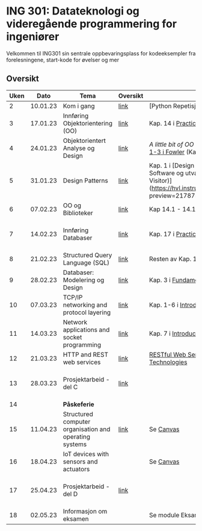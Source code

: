 # ING 301: Datateknologi og videregående programmering for ingeniører

Velkommen til ING301 sin sentrale oppbevaringsplass for kodeeksempler fra forelesningene, start-kode for øvelser og mer

## Oversikt

| **Uken** | **Dato** | **Tema**                                           | **Oversikt**                                                                                                                | **Literatur/Bakgrunnsmaterial**                                                                                                                                                                                         | **Frister**                                                                                                  |
|----------|----------|----------------------------------------------------|-----------------------------------------------------------------------------------------------------------------------------|-------------------------------------------------------------------------------------------------------------------------------------------------------------------------------------------------------------------------|--------------------------------------------------------------------------------------------------------------|
| 2        | 10.01.23 | Kom i gang                                         | [link](weeks/2-get-started/week2.md)                                                                                        | [Python Repetisjon](weeks/2-get-started/python-overview md)                                                                                                                                                             |                                                                                                              |
| 3        | 17.01.23 | Innføring Objektorientering (OO)                   | [link](weeks/3-intro-oo/week3.md)                                                                                           | Kap. 14 i [Practical Programming](https://pragprog.com/titles/gwpy3/practical-programming-third-edition/): 4 Første avsnitt (tom. side 285)                                                                             | [Oppgave 1: Sø 22.01](https://hvl.instructure.com/courses/22301/assignments/62540?module_item_id=609737)     |
| 4        | 24.01.23 | Objektorientert Analyse og Design                  | [link](weeks/4-oo-modeling/week4.md)                                                                                        | _A little bit of OO Theory_ (Kap.14) i  _Practical Programming_ og [Kap 1-3 i Fowler](https://hvl.instructure.com/courses/22301/files/folder/handouts?preview=2161797) (Kap 3 er mest viktig)                           | [Oppgave 2: Sø 29.01](https://hvl.instructure.com/courses/22301/assignments/62545?module_item_id=609738)     |
| 5        | 31.01.23 | Design Patterns                                    | [link](weeks/5-oo-patterns/week5.md)                                                                                        | Kap. 1 i [Design Patterns: Elements of Reusable Object-Oriented Software og utvalgte mønster (Composite, Iterator, Strategy, Visitor)](https://hvl.instructure.com/courses/22301/files/folder/handouts preview=2178753) |                                                                                                              |
| 6        | 07.02.23 | OO og Biblioteker                                  | [link](weeks/6-oo-wrapup/week6.md)                                                                                          | Kap 14.1 - 14.11 i [Python for Everybody](http://do1.dr-chuck.com/pythonlearn/EN_us/pythonlearn.pdf)                                                                                                                    |                                                                                                              |
| 7        | 14.02.23 | Innføring Databaser                                | [link](weeks/7-db-intro/week7.md)                                                                                           | Kap. 17 i [Practical Programming](https://pragprog.com/titles/gwpy3/practical-programming-third-edition/):  tom side 353 (før joins)                                                                                    | [Prosjekt Del A: Sø 19.02](https://hvl.instructure.com/courses/22301/assignments/63489)                      |
| 8        | 21.02.23 | Structured Query Language (SQL)                    | [link](weeks/8-db-sql/week8.md)                                                                                             | Resten av Kap. 17 i [Practical Programming](https://pragprog.com/titles/gwpy3/practical-programming-third-edition/): fra side 354 til 365                                                                               |                                                                                                              |
| 9        | 28.02.23 | Databaser: Modelering og Design                    | [link](weeks/9-db-design/week9.md)                                                                                          | Kap. 3 i [Fundamentals of Database Systems](https://hvl.instructure.com/courses/22301/files/2218363?module_item_id=631979)                                                                                              |                                                                                                              |
| 10       | 07.03.23 | TCP/IP networking and protocol layering            | [link](weeks/10-tcpipnetworking/week10.md)                                                                                  | Kap. 1-6 i [Introduction to Networking](https://do1.dr-chuck.net/net-intro/EN_us/net-intro.pdf)                                                                                                                         | [Prosjekt Del B: Sø 12.03](https://hvl.instructure.com/courses/22301/assignments/64102)                      | 
| 11       | 14.03.23 | Network applications and socket programming        | [link](weeks/11-socketprogramming/week11.md)                                                                                | Kap. 7 i [Introduction to Networking](https://do1.dr-chuck.net/net-intro/EN_us/net-intro.pdf)                                                                                                                           |                                                                                                              |
| 12       | 21.03.23 | HTTP and REST web services                         | [link](weeks/12-restapi-webservices/week12.md)                                                                              | [RESTful Web Services: Principles, Patterns, Emerging Technologies](https://hvl.instructure.com/courses/22301/files/2241671?module_item_id=636332)                                                                      |                                                                                                              |
| 13       | 28.03.23 | Prosjektarbeid - del C                             | [link](https://hvl.instructure.com/courses/22301/pages/undervisning-tirsdag-jobbe-med-prosjekt-del-c?module_item_id=638217) |                                                                                                                                                                                                                         | [Prosjekt Del C: Ma 03 04](https://hvl.instructure.com/courses/22301/assignments/64573?module_item_id=637376) |
| 14       |          | **Påskeferie**                                     |                                                                                                                             |                                                                                                                                                                                                                         |                                                                                                              |
| 15       | 11.04.23 | Structured computer organisation and operating systems | [link](examples/15_computersos/)                                                                                            | Se [Canvas](https://hvl.instructure.com/courses/22301/pages/undervisning-tirsdag-datamaskiner-opearativsystemer-og-tradprogrammering?module_item_id=641265)                                                             |                                                                                                              |
| 16       | 18.04.23 | IoT devices with sensors and actuators             |                                                                                                                             | Se [Canvas](https://hvl.instructure.com/courses/22301/pages/undervisning-tirsdag-tingenes-internett?module_item_id=642334)                                                                                              |                                                                                                              |
| 17       | 25.04.23 | Prosjektarbeid - del D                             | [link](https://hvl.instructure.com/courses/22301/assignments/64998?module_item_id=641910)                                   |                                                                                                                                                                                                                         | Prosjekt Del D: On 26.04                                                                                     |
| 18       | 02.05.23 | Informasjon om eksamen                             |                                                                                                                             | Se module Eksamen på Canvas                                                                                                                                                                                             |                                                                                                              |
